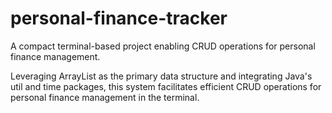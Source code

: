 # personal-finance-tracker

 A compact terminal-based project enabling CRUD operations for personal finance management.

 Leveraging ArrayList as the primary data structure and integrating Java's util and time packages, this system facilitates efficient CRUD operations for personal finance management in the terminal.


